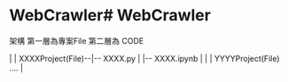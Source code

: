 # WebCrawler# WebCrawler

架構
第一層為專案File
第二層為 CODE

|
| XXXXProject(File)--|-- XXXX.py
|                    |-- XXXX.ipynb
|
| 
| YYYYProject(File) ....
|
